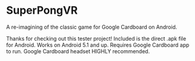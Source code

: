 # SuperPongVR
A re-imagining of the classic game for Google Cardboard on Android.

Thanks for checking out this tester project!
Included is the direct .apk file for Android.
Works on Android 5.1 and up.
Requires Google Cardboard app to run.
Google Cardboard headset HIGHLY recommended.
